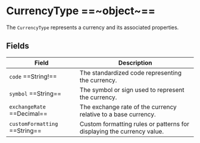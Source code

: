 # CurrencyType ==~object~==

The `CurrencyType` represents a currency and its associated properties. 

## Fields

| Field                            | Description                                                                         |
|----------------------------------|-------------------------------------------------------------------------------------|
| `code`  ==String!==             | The standardized code representing the currency.                                    |
| `symbol`  ==String==            | The symbol or sign used to represent the currency.                                  |
| `exchangeRate`  ==Decimal==     | The exchange rate of the currency relative to a base currency.                      |
| `customFormatting`  ==String==  | Custom formatting rules or patterns for displaying the currency value.              |

